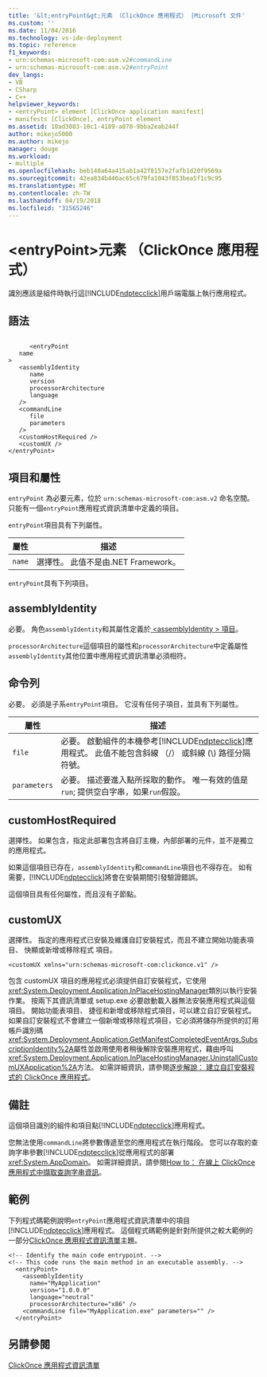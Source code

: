 ```yaml
---
title: '&lt;entryPoint&gt;元素 （ClickOnce 應用程式） |Microsoft 文件'
ms.custom: ''
ms.date: 11/04/2016
ms.technology: vs-ide-deployment
ms.topic: reference
f1_keywords:
- urn:schemas-microsoft-com:asm.v2#commandLine
- urn:schemas-microsoft-com:asm.v2#entryPoint
dev_langs:
- VB
- CSharp
- C++
helpviewer_keywords:
- <entryPoint> element [ClickOnce application manifest]
- manifests [ClickOnce], entryPoint element
ms.assetid: 10ad3083-10c1-4189-a870-9bba2eab244f
author: mikejo5000
ms.author: mikejo
manager: douge
ms.workload:
- multiple
ms.openlocfilehash: beb140a64a415ab1a42f8157e2fafb1d20f9569a
ms.sourcegitcommit: 42ea834b446ac65c679fa1043f853bea5f1c9c95
ms.translationtype: MT
ms.contentlocale: zh-TW
ms.lasthandoff: 04/19/2018
ms.locfileid: "31565246"
---
```

# <a name="ltentrypointgt-element-clickonce-application"></a>&lt;entryPoint&gt;元素 （ClickOnce 應用程式）
識別應該是組件時執行這[!INCLUDE[ndptecclick](../deployment/includes/ndptecclick_md.md)]用戶端電腦上執行應用程式。  
  
## <a name="syntax"></a>語法  
  
```  
  
      <entryPoint  
   name  
>  
   <assemblyIdentity  
      name  
      version  
      processorArchitecture  
      language  
   />  
   <commandLine  
      file  
      parameters  
   />  
   <customHostRequired />  
   <customUX />  
</entryPoint>  
```  
  
## <a name="elements-and-attributes"></a>項目和屬性  
 `entryPoint` 為必要元素，位於 `urn:schemas-microsoft-com:asm.v2` 命名空間。 只能有一個`entryPoint`應用程式資訊清單中定義的項目。  
  
 `entryPoint`項目具有下列屬性。  
  
|屬性|描述|  
|---------------|-----------------|  
|`name`|選擇性。 此值不是由.NET Framework。|  
  
 `entryPoint`具有下列項目。  
  
## <a name="assemblyidentity"></a>assemblyIdentity  
 必要。 角色`assemblyIdentity`和其屬性定義於[ \<assemblyIdentity > 項目](../deployment/assemblyidentity-element-clickonce-application.md)。  
  
 `processorArchitecture`這個項目的屬性和`processorArchitecture`中定義屬性`assemblyIdentity`其他位置中應用程式資訊清單必須相符。  
  
## <a name="commandline"></a>命令列  
 必要。 必須是子系`entryPoint`項目。 它沒有任何子項目，並具有下列屬性。  
  
|屬性|描述|  
|---------------|-----------------|  
|`file`|必要。 啟動組件的本機參考[!INCLUDE[ndptecclick](../deployment/includes/ndptecclick_md.md)]應用程式。 此值不能包含斜線 （/） 或斜線 (\\) 路徑分隔符號。|  
|`parameters`|必要。 描述要進入點所採取的動作。 唯一有效的值是`run`; 提供空白字串，如果`run`假設。|  
  
## <a name="customhostrequired"></a>customHostRequired  
 選擇性。 如果包含，指定此部署包含將自訂主機，內部部署的元件，並不是獨立的應用程式。  
  
 如果這個項目已存在，`assemblyIdentity`和`commandLine`項目也不得存在。 如有需要，[!INCLUDE[ndptecclick](../deployment/includes/ndptecclick_md.md)]將會在安裝期間引發驗證錯誤。  
  
 這個項目具有任何屬性，而且沒有子節點。  
  
## <a name="customux"></a>customUX  
 選擇性。 指定的應用程式已安裝及維護自訂安裝程式，而且不建立開始功能表項目、 快顯或新增或移除程式 項目。  
  
```  
<customUX xmlns="urn:schemas-microsoft-com:clickonce.v1" />  
```  
  
 包含 customUX 項目的應用程式必須提供自訂安裝程式，它使用<xref:System.Deployment.Application.InPlaceHostingManager>類別以執行安裝作業。 按兩下其資訊清單或 setup.exe 必要啟動載入器無法安裝應用程式與這個項目。 開始功能表項目、 捷徑和新增或移除程式項目，可以建立自訂安裝程式。 如果自訂安裝程式不會建立一個新增或移除程式項目，它必須將儲存所提供的訂用帳戶識別碼<xref:System.Deployment.Application.GetManifestCompletedEventArgs.SubscriptionIdentity%2A>屬性並啟用使用者稍後解除安裝應用程式，藉由呼叫<xref:System.Deployment.Application.InPlaceHostingManager.UninstallCustomUXApplication%2A>方法。 如需詳細資訊，請參閱[逐步解說： 建立自訂安裝程式的 ClickOnce 應用程式](../deployment/walkthrough-creating-a-custom-installer-for-a-clickonce-application.md)。  
  
## <a name="remarks"></a>備註  
 這個項目識別的組件和項目點[!INCLUDE[ndptecclick](../deployment/includes/ndptecclick_md.md)]應用程式。  
  
 您無法使用`commandLine`將參數傳遞至您的應用程式在執行階段。 您可以存取的查詢字串參數[!INCLUDE[ndptecclick](../deployment/includes/ndptecclick_md.md)]從應用程式的部署<xref:System.AppDomain>。 如需詳細資訊，請參閱[How to： 在線上 ClickOnce 應用程式中擷取查詢字串資訊](../deployment/how-to-retrieve-query-string-information-in-an-online-clickonce-application.md)。  
  
## <a name="example"></a>範例  
 下列程式碼範例說明`entryPoint`應用程式資訊清單中的項目[!INCLUDE[ndptecclick](../deployment/includes/ndptecclick_md.md)]應用程式。 這個程式碼範例是針對所提供之較大範例的一部分[ClickOnce 應用程式資訊清單](../deployment/clickonce-application-manifest.md)主題。  
  
```  
<!-- Identify the main code entrypoint. -->  
<!-- This code runs the main method in an executable assembly. -->  
  <entryPoint>  
    <assemblyIdentity   
      name="MyApplication"   
      version="1.0.0.0"  
      language="neutral"  
      processorArchitecture="x86" />  
    <commandLine file="MyApplication.exe" parameters="" />  
  </entryPoint>  
```  
  
## <a name="see-also"></a>另請參閱  
 [ClickOnce 應用程式資訊清單](../deployment/clickonce-application-manifest.md)